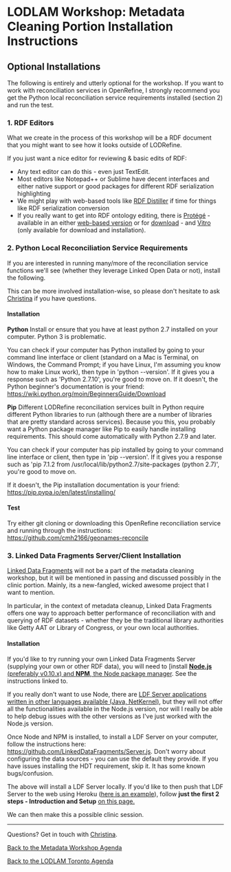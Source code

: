 # LODLAM Workshop: Metadata Cleaning Portion Installation Instructions
## Optional Installations

The following is entirely and utterly optional for the workshop. If you want to work with reconciliation services in OpenRefine, I strongly recommend you get the Python local reconciliation service requirements installed (section 2) and run the test.

### 1. RDF Editors
What we create in the process of this workshop will be a RDF document that you might want to see how it looks outside of LODRefine.

If you just want a nice editor for reviewing & basic edits of RDF:

- Any text editor can do this - even just TextEdit.
- Most editors like Notepad++ or Sublime have decent interfaces and either native support or good packages for different RDF serialization highlighting
- We might play with web-based tools like [RDF Distiller](http://rdf.greggkellogg.net/distiller) if time for things like RDF serialization conversion
- If you really want to get into RDF ontology editing, there is [Protégé](http://protegewiki.stanford.edu/wiki/Main_Page) - available in an either [web-based version](http://webprotege.stanford.edu/) or for [download](http://protege.stanford.edu/products.php#desktop-protege) - and [Vitro](http://vitro.mannlib.cornell.edu/) (only available for download and installation).

### 2. Python Local Reconciliation Service Requirements
If you are interested in running many/more of the reconciliation service functions we'll see (whether they leverage Linked Open Data or not), install the following.

This can be more involved installation-wise, so please don't hesitate to ask [Christina](mailto:cmh329@cornell.edu) if you have questions.

#### Installation
**Python**
Install or ensure that you have at least python 2.7 installed on your computer. Python 3 is problematic.

You can check if your computer has Python installed by going to your command line interface or client (standard on a Mac is Terminal, on Windows, the Command Prompt; if you have Linux, I'm assuming you know how to make Linux work), then type in 'python --version'. If it gives you a response such as 'Python 2.7.10', you're good to move on. If it doesn't, the Python beginner's documentation is your friend: https://wiki.python.org/moin/BeginnersGuide/Download

**Pip**
Different LODRefine reconciliation services built in Python require different Python libraries to run (although there are a number of libraries that are pretty standard across services). Because you this, you probably want a Python package manager like Pip to easily handle installing requirements. This should come automatically with Python 2.7.9 and later.

You can check if your computer has pip installed by going to your command line interface or client, then type in 'pip --version'. If it gives you a response such as 'pip 7.1.2 from /usr/local/lib/python2.7/site-packages (python 2.7)', you're good to move on.

If it doesn't, the Pip installation documentation is your friend: https://pip.pypa.io/en/latest/installing/

#### Test
Try either git cloning or downloading this OpenRefine reconciliation service and running through the instructions: https://github.com/cmh2166/geonames-reconcile

### 3. Linked Data Fragments Server/Client Installation
[Linked Data Fragments](http://linkeddatafragments.org/) will not be a part of the metadata cleaning workshop, but it will be mentioned in passing and discussed possibly in the clinic portion. Mainly, its a new-fangled, wicked awesome project that I want to mention.

In particular, in the context of metadata cleanup, Linked Data Fragments offers one way to approach better performance of reconciliation with and querying of RDF datasets - whether they be the traditional library authorities like Getty AAT or Library of Congress, or your own local authorities.

#### Installation
If you'd like to try running your own Linked Data Fragments Server (supplying your own or other RDF data), you will need to [install [**Node.js** (preferably v0.10.x) and **NPM**, the Node package manager](https://docs.npmjs.com/getting-started/installing-node). See the instructions linked to.

If you really don't want to use Node, there are [LDF Server applications written in other languages available (Java, NetKernel)](http://linkeddatafragments.org/software/#server), but they will not offer all the functionalities available in the Node.js version, nor will I really be able to help debug issues with the other versions as I've just worked with the Node.js version.

Once Node and NPM is installed, to install a LDF Server on your computer, follow the instructions here: https://github.com/LinkedDataFragments/Server.js. Don't worry about configuring the data sources - you can use the default they provide. If you have issues installing the HDT requirement, skip it. It has some known bugs/confusion.

The above will install a LDF Server locally. If you'd like to then push that LDF Server to the web using Heroku ([here is an example](http://aqueous-eyrie-5164.herokuapp.com/)), follow **just the first 2 steps - Introduction and Setup** [on this page.](https://devcenter.heroku.com/articles/getting-started-with-nodejs#introduction)

We can then make this a possible clinic session.

---

Questions? Get in touch with [Christina](mailto:cmh329@cornell.edu).

[Back to the Metadata Workshop Agenda](../)

[Back to the LODLAM Toronto Agenda](https://github.com/LODLAM/LODLAMTO16)
